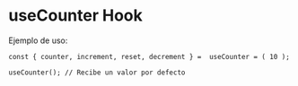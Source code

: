 # useCounter Hook

Ejemplo de uso:
```
const { counter, increment, reset, decrement } =  useCounter = ( 10 );
```

```
useCounter(); // Recibe un valor por defecto
```